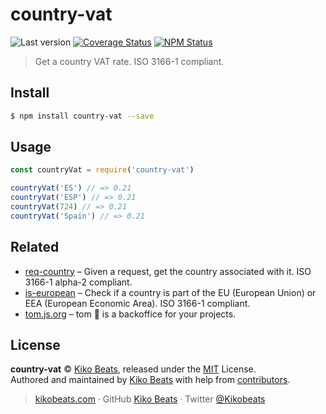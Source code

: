 # country-vat

![Last version](https://img.shields.io/github/tag/Kikobeats/country-vat.svg?style=flat-square)
[![Coverage Status](https://img.shields.io/coveralls/Kikobeats/country-vat.svg?style=flat-square)](https://coveralls.io/github/Kikobeats/country-vat)
[![NPM Status](https://img.shields.io/npm/dm/country-vat.svg?style=flat-square)](https://www.npmjs.org/package/country-vat)

> Get a country VAT rate. ISO 3166-1 compliant.

## Install

```bash
$ npm install country-vat --save
```

## Usage

```js
const countryVat = require('country-vat')

countryVat('ES') // => 0.21
countryVat('ESP') // => 0.21
countryVat(724) // => 0.21
countryVat('Spain') // => 0.21
```

## Related

- [req-country](https://github.com/Kikobeats/req-country) – Given a request, get the country associated with it. ISO 3166-1 alpha-2 compliant.
- [is-european](https://github.com/Kikobeats/is-european) – Check if a country is part of the EU (European Union) or EEA (European Economic Area). ISO 3166-1 compliant.
- [tom.js.org](https://tom.js.org) – tom 🐶 is a backoffice for your projects.

## License

**country-vat** © [Kiko Beats](https://kikobeats.com), released under the [MIT](https://github.com/Kikobeats/country-vat/blob/master/LICENSE.md) License.<br>
Authored and maintained by [Kiko Beats](https://kikobeats.com) with help from [contributors](https://github.com/Kikobeats/country-vat/contributors).

> [kikobeats.com](https://kikobeats.com) · GitHub [Kiko Beats](https://github.com/Kikobeats) · Twitter [@Kikobeats](https://twitter.com/Kikobeats)
